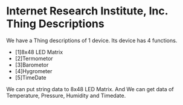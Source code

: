 # Internet Research Institute, Inc. Thing Descriptions

We have a Thing descriptions of 1 device. Its device has 4 functions.

- [1]8x48 LED Matrix
- [2]Termometor
- [3]Barometor
- [4]Hygrometer
- [5]TimeDate

We can put string data to 8x48 LED Matrix. And We can get data of Temperature, Pressure, Humidity and Timedate.
